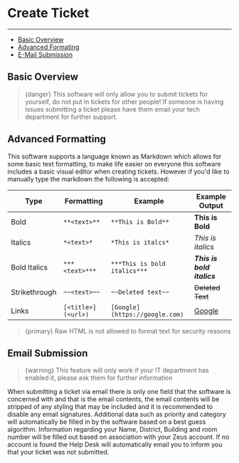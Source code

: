# Create Ticket

---

- [Basic Overview](#basic-overview)
- [Advanced Formating](#advanced-formatting)
- [E-Mail Submission](#email-submission)

<a name="basic-overview"></a>
## Basic Overview
> {danger} This software will only allow you to submit tickets for yourself, do not put in tickets for other people! If someone is having issues submitting a ticket please have them email your tech department for further support.


<a name="advanced-formatting"></a>
## Advanced Formatting
This software supports a language known as Markdown which allows for some basic text formatting, to make life easier on everyone this software includes a basic visual editor when creating tickets. However if you'd like to manually type the markdown the following is accepted:

| Type          | Formatting         | Example                        | Example Output               |
|---------------|--------------------|--------------------------------|------------------------------|
| Bold          | `**<text>**`       | `**This is Bold**`             | **This is Bold**             |
| Italics       | `*<text>*`         | `*This is italcs*`             | *This is italics*            |
| Bold Italics  | `***<text>***`     | `***This is bold italics***`   | ***This is bold italics***   |
| Strikethrough | `~~<text>~~`       | `~~Deleted text~~`             | ~~Deleted Text~~             |
| Links         | `[<title>](<url>)` | `[Google](https://google.com)` | [Google](https://google.com) |

> {primary} Raw HTML is not allowed to format text for security reasons

<a name="email-submission"></a>
## Email Submission
> {warning} This feature will only work if your IT department has enabled it, please ask them for further information

When submitting a ticket via email there is only one field that the software is concerned with and that is the email contents, the email contents will be stripped of any styling that may be included and it is recommended to disable any email signatures. Additional data such as priority and category will automatically be filled in by the software based on a best guess algorithm.
Information regarding your Name, District, Building and room number will be filled out based on association with your Zeus account. If no account is found the Help Desk will automatically email you to inform you that your ticket was not submitted.